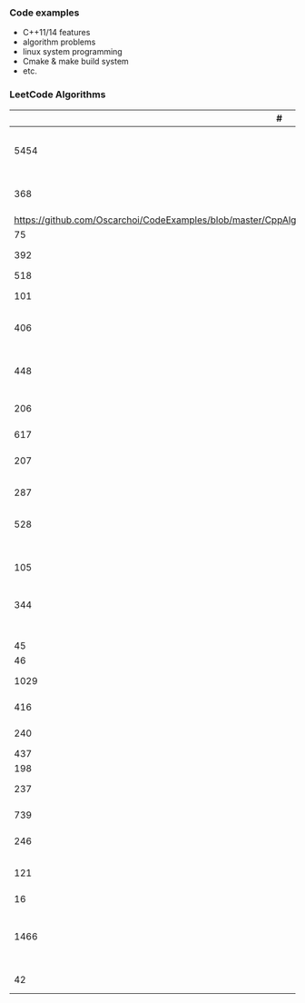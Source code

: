 ### Code examples 
 - C++11/14 features
 - algorithm problems
 - linux system programming
 - Cmake & make build system
 - etc.
 
 ### LeetCode Algorithms
| # | Title | Solution | Difficulty |
|---| ----- | -------- | ---------- |
|5454|[Least Number of Unique Integers after K Removals](https://leetcode.com/problems/least-number-of-unique-integers-after-k-removals/)|[C++](https://github.com/Oscarchoi/CodeExamples/blob/master/CppAlgorithms/LeastNumberofUniqueIntegersafterKRemovals/findLeastNumOfUniqueInts.cc)|Medium|
|368|[Largest Divisible Subset](https://leetcode.com/problems/largest-divisible-subset/)|[C++](
https://github.com/Oscarchoi/CodeExamples/blob/master/CppAlgorithms/LargestDivisibleSubset/largestDivisibleSubset.cc)|Medium|
|75|[Sort Colors](https://leetcode.com/problems/sort-colors/)|[C++](https://github.com/Oscarchoi/CodeExamples/blob/master/CppAlgorithms/SortColors/sort_colors.cc)|Medium|
|392|[Is Subsequence](https://leetcode.com/problems/is-subsequence/)|[C++](https://github.com/Oscarchoi/CodeExamples/blob/master/CppAlgorithms/IsSubsequence/isSubsequence.cc)|Easy|
|518|[Coin Change 2](https://leetcode.com/problems/coin-change-2/)|[C++](https://github.com/Oscarchoi/CodeExamples/blob/master/CppAlgorithms/CoinChange2/change.cc)|Medium|
|101|[Symmetric Tree](https://leetcode.com/problems/symmetric-tree/)|[C++](https://github.com/Oscarchoi/CodeExamples/blob/master/CppAlgorithms/SymmetricTree/isSymmetric.cc)|Easy|
|406|[Queue Reconstruction by Height](https://leetcode.com/problems/queue-reconstruction-by-height/)|[C++](https://github.com/Oscarchoi/CodeExamples/blob/master/CppAlgorithms/QueueReconstructionbyHeight/reconstructQueue.cc)|Medium|
|448|[Find All Numbers Disappeared in an Array](https://leetcode.com/problems/find-all-numbers-disappeared-in-an-array/)|[C++](https://github.com/Oscarchoi/CodeExamples/blob/master/CppAlgorithms/FindAllNumbersDisappearedinanArray/findDisappearedNumbers.cc)|Easy|
|206|[Reverse Linked List](https://leetcode.com/problems/reverse-linked-list/)|[C++](https://github.com/Oscarchoi/CodeExamples/blob/master/CppAlgorithms/ReverseLinkedList/reverseList.cc)|Easy|
|617|[Merge Two Binary Trees](https://leetcode.com/problems/merge-two-binary-trees/)|[C++](https://github.com/Oscarchoi/CodeExamples/blob/master/CppAlgorithms/MergeTwoBinaryTree\mergeTrees.cc)|Easy|
|207|[Course Schedule](https://leetcode.com/problems/course-schedule/)|[C++](https://github.com/Oscarchoi/CodeExamples/blob/master/CppAlgorithms/CourseSchedule/canFinish.cc)|Medium|
|287|[Find the Duplicate Number](https://leetcode.com/problems/find-the-duplicate-number/)|[C++](https://github.com/Oscarchoi/CodeExamples/blob/master/CppAlgorithms/FindtheDuplicatedNumber/findDuplicate.cc)|Medium|
|528|[Random Pick with Weight](https://leetcode.com/problems/random-pick-with-weight/)|[C++](https://github.com/Oscarchoi/CodeExamples/blob/master/CppAlgorithms/RandomPickwithWeight/pickIndex.cc)|Medium|
|105|[Construct Binary Tree from Preorder and Inorder Traversal](https://leetcode.com/problems/construct-binary-tree-from-preorder-and-inorder-traversal/)|[C++](https://github.com/Oscarchoi/CodeExamples/blob/master/CppAlgorithms/ConstructBinaryTreefromPreorderandInorderTraversal/buildTree.cc)|Medium|
|344|[Reverse String](https://leetcode.com/problems/reverse-string/)|[C++](https://github.com/Oscarchoi/CodeExamples/blob/master/CppAlgorithms/ReverseString/reverseString.cc)|Easy|
||[Weekly Context 190](https://leetcode.com/contest/weekly-contest-190)|[C++](https://github.com/Oscarchoi/CodeExamples/blob/master/CppAlgorithms/WeeklyContest-190)|12/18|
|45|Jump Game II| [C++](https://github.com/Oscarchoi/CodeExamples/blob/master/CppAlgorithms/EditDistance_H/minDistance.cc) | Hard|
|46|Permutations| [C++](https://github.com/Oscarchoi/CodeExamples/blob/master/CppAlgorithms/Permutations/permute.cc) |Medium|
|1029|Two City Scheduling| [C++](https://github.com/Oscarchoi/CodeExamples/blob/master/CppAlgorithms/TwoCityScheduling/twoCitySchedCost.cc) |Easy|
|416|Partition Equal Subset Sum| [C++](https://github.com/Oscarchoi/CodeExamples/blob/master/CppAlgorithms/PartitionEqualSubsetSum/canPartition.cc) |Medium|
|240|Search a 2D Matrix II|[C++](https://github.com/Oscarchoi/CodeExamples/blob/master/CppAlgorithms/Searcha2DMatrix2/searchMatrix2.cc)|Medium|
|437|Path Sum III|[C++](https://github.com/Oscarchoi/CodeExamples/blob/master/CppAlgorithms/PathSum3/pathSum.cc)|Easy|
|198|House Robber|[C++](https://github.com/Oscarchoi/CodeExamples/blob/master/CppAlgorithms/HouseRobber/rob.cc)|Easy|
|237|Delete Node in a Linked List|[C++](https://github.com/Oscarchoi/CodeExamples/blob/master/CppAlgorithms/DeleteNodeinaLinkedList/deleteNode.cc)|Easy|
|739|Daily Temperatures|[C++](https://github.com/Oscarchoi/CodeExamples/blob/master/CppAlgorithms/DailyTemperatures/dailyTemperatures.cc)|Medium|
|246|Invert Binary Tree|[C++]()|Easy|
|121|Best Time to Buy and Sell Stock|[C++]()|Easy|
|16|3Sum Closest|[C++]()|Medium|
|1466|Reorder Routes to Make All Paths Lead to the City Zero|[C++]()|Medium|
|42|[Trapping Rain Water](https://leetcode.com/problems/trapping-rain-water/)|[C++](https://github.com/Oscarchoi/CodeExamples/blob/master/CppAlgorithms/TrappingRainWater/trap.cc)|Hard|
